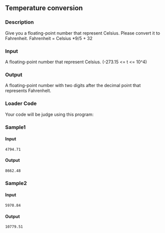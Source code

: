 Temperature conversion
----------------------

### Description

<div>

Give you a floating-point number that represent Celsius. Please convert
it to Fahrenheit. Fahrenheit = Celsius \*9/5 + 32

</div>

### Input

A floating-point number that represent Celsius. (-273.15 \<= t \<=
10\^4)

### Output

A floating-point number with two digits after the decimal point that
represents Fahrenhelt.

### Loader Code

<div>

Your code will be judge using this program:

</div>

<div>

### Sample1

#### Input

    4794.71

#### Output

    8662.48

</div>

<div>

### Sample2

#### Input

    5970.84

#### Output

    10779.51

</div>
